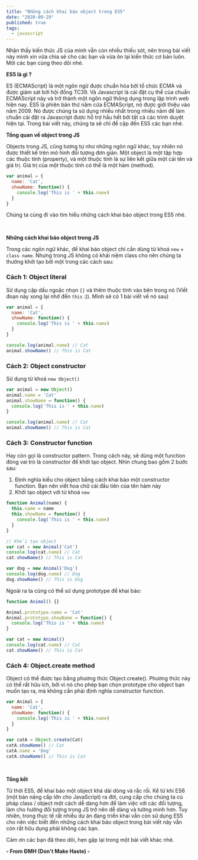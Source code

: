 ```yaml
---
title: "Những cách khai báo object trong ES5"
date: "2020-09-29"
published: true
tags:
  - javascript
---
```


Nhận thấy kiến thức JS của mình vẫn còn nhiều thiếu sót, nên trong bài viết này mình xin vừa chia sẻ cho các bạn và vừa ôn lại kiến thức cơ bản luôn. Mời các bạn cùng theo dõi nhé.

**ES5 là gì ?**

ES (ECMAScript) là một ngôn ngữ được chuẩn hóa bởi tổ chức ECMA và được giám sát bởi hội đồng TC39. Và Javascript là cài đặt cụ thể của chuẩn ECMAScript này và trở thành một ngôn ngữ thông dụng trong lập trình web hiện nay. ES5 là phiên bản thứ năm cửa ECMAScript, nó được giới thiệu vào năm 2009. Nó được chúng ta sử dụng nhiều nhất trong nhiều năm để làm chuẩn cài đặt ra Javascript được hỗ trợ hầu hết bởi tất cả các trình duyệt hiện tại. Trong bài viết này, chúng ta sẽ chỉ đề cập đến ES5 các bạn nhé.

**Tổng quan về object trong JS**

Objects trong JS, cũng tương tự như những ngôn ngữ khác, tuy nhiên nó được thiết kế trên mô hình đối tượng đơn giản. Một object là một tập hợp các thuộc tính (property), và một thuộc tính là sự liên kết giữa một cái tên và giá trị. Giá trị của một thuộc tính có thể là một hàm (method).

```js
var animal = {
  name: 'Cat',
  showName: function() {
    console.log('This is ' + this.name)
  }
}
```

Chúng ta cùng đi vào tìm hiểu những cách khai báo object trong ES5 nhé.

<br/>

**Những cách khai báo object trong JS**

Trong các ngôn ngữ khác, để khai báo object chỉ cần dùng từ khoá `new` + `class name`. Nhưng trong JS không có khái niệm class cho nên chúng ta thường khởi tạo bởi một trong các cách sau:

### Cách 1: Object literal

Sử dụng cặp dấu ngoặc nhọn `{}` và thêm thuộc tính vào bên trong nó (Viết đoạn này xong lại nhớ đến `this` :)). Mình sẽ có 1 bài viết về nó sau)

```js
var animal = {
  name: 'Cat',
  showName: function() {
    console.log('This is ' + this.name)
  }
}

console.log(animal.name) // Cat
animal.showName() // This is Cat
```

### Cách 2: Object constructor

Sử dụng từ khoá `new Object()`

```js
var animal = new Object()
animal.name = 'Cat'
animal.showName = function() {
  console.log('This is ' + this.name)
}

console.log(animal.name) // Cat
animal.showName() // This is Cat
```

### Cách 3: Constructor function

Hay còn gọi là constructor pattern. Trong cách này, sẽ dùng một function đóng vai trò là constructor để khởi tạo object. Nhìn chung bao gồm 2 bước sau:

1. Định nghĩa kiểu cho object bằng cách khai báo một constructor function. Bạn nên viết hoa chữ cái đầu tiên của tên hàm này
2. Khởi tạo object với từ khoá `new`

```js
function Animal(name) {
  this.name = name
  this.showName = function() {
    console.log('This is ' + this.name)
  }
}

// Khởi tạo object
var cat = new Animal('Cat')
console.log(cat.name) // Cat
cat.showName() // This is Cat

var dog = new Animal('Dog')
console.log(dog.name) // Dog
dog.showName() // This is Dog
```

Ngoài ra ta cũng có thể sử dụng prototype để khai báo:

```js
function Animal() {}

Animal.prototype.name = 'Cat'
Animal.prototype.showName = function() {
  console.log('This is ' + this.name)
}

var cat = new Animal()
console.log(cat.name) // Cat
cat.showName() // This is Cat
```

### Cách 4: Object.create method

Object có thể được tạo bằng phương thức Object.create(). Phương thức này có thể rất hữu ích, bởi vì nó cho phép bạn chọn prototype cho object bạn muốn tạo ra, mà không cần phải định nghĩa constructor function.

```js
var Animal = {
  name: 'Cat',
  showName: function() {
    console.log('This is ' + this.name)
  }
}

var catA = Object.create(Cat)
catA.showName() // Cat
catA.name = 'Dog'
catA.showName() // This is Cat
```
<br/>

**Tổng kết**

Từ thời ES5, để khai báo một object khá dài dòng và rắc rối. Kể từ khi ES6 (một bản nâng cấp lớn cho JavaScript) ra đời, cung cấp cho chúng ta cú pháp class / object một cách dễ dàng hơn để làm việc với các đối tượng, làm cho hướng đối tượng trong JS trở nên dễ dàng và tường minh hơn. Tuy nhiên, trong thực tế rất nhiều dự án đang triển khai vẫn còn sử dụng ES5 cho nên việc biết đến những cách khai báo object trong bài viết nãy vẫn còn rất hữu dụng phải không các bạn.

Cảm ơn các bạn đã theo dõi, hẹn gặp lại trong một bài viết khác nhé.

__- From ĐMH (Don't Make Haste) -__
